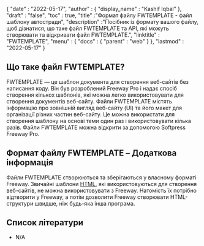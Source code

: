 {
  "date" : "2022-05-17",
  "author" : {
    "display_name" : "Kashif Iqbal"
},
  "draft" : "false",
  "toc" : true,
  "title" :"Формат файлу FWTEMPLATE - файл шаблону автостради",
  "description" :"Посібник із формату вашого файлу, щоб дізнатися, що таке файл FWTEMPLATE та API, які можуть створювати та відкривати файл FWTEMPLATE.",
  "linktitle" : "FWTEMPLATE",
  "menu" : {
    "docs" : {
      "parent" : "web"
}
},
  "lastmod" : "2022-05-17"
}

## Що таке файл FWTEMPLATE?

FWTEMPLATE — це шаблон документа для створення веб-сайтів без написання коду. Він був розроблений Freeway Pro і надає спосіб створення кількох шаблонів, які можна легко використовувати для створення документів веб-сайту. Файли FWTEMPLATE містять інформацію про зовнішній вигляд веб-сайту (UI) та його макет для організації різних частин веб-сайту. Це можна використати для створення шаблону на основі теми один раз і використовувати кілька разів. Файли FWTEMPLATE можна відкрити за допомогою Softpress Freeway Pro.

## Формат файлу FWTEMPLATE – Додаткова інформація

Файли FWTEMPLATE створюються та зберігаються у власному форматі Freeway. Звичайні шаблони [HTML](/uk/web/html/), які використовуються для створення веб-сайтів, не можна використовувати з Freeway. Натомість їх потрібно відтворити у Freeway, а потім дозволити Freeway створювати HTML-структури швидше, ніж будь-яка інша програма.

## Список літератури

* N/A

